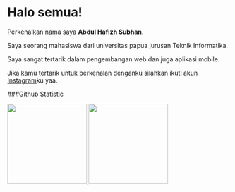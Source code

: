 # Halo semua!

Perkenalkan nama saya **Abdul Hafizh Subhan**.<br>

Saya seorang mahasiswa dari universitas papua jurusan Teknik Informatika.<br>

Saya sangat tertarik dalam pengembangan web dan juga aplikasi mobile.<br>

Jika kamu tertarik untuk berkenalan denganku silahkan ikuti akun [Instagram](https://www.instagram.com/hafizhh21/)ku yaa.

###Github Statistic
<p align="left">
<a href="https://github.com/abdulhafizh21">
  <img height="180em" src="https://github-readme-stats-eight-theta.vercel.app/api?username=abdulhafizh21&show_icons=true&theme=algolia&include_all_commits=true&count_private=true"/>
  <img height="180em" src="https://github-readme-stats-eight-theta.vercel.app/api/top-langs/?username=abdulhafizh21&layout=compact&theme=algolia"/>
</a>
</p>

